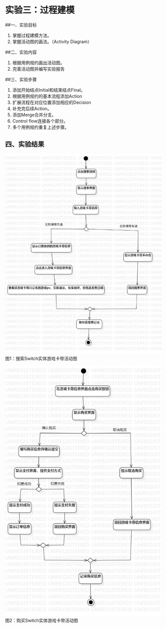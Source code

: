 # 实验三：过程建模

##一、实验目标

1. 掌握过程建模方法。
2. 掌握活动图的画法。（Activity Diagram）

##二、实验内容

1. 根据用例规约画出活动图。
2. 完善活动图并编写实验报告

##三、实验步骤

1. 添加开始结点Initial和结束结点Final。
2. 根据用例规约的基本流程添加Action
3. 扩展流程在对应位置添加相应的Decision
4. 补充完后续Action。
5. 添加Merge合并分支。
6. Control flow连接各个部分。
7. 多个用例规约重复上述步骤。

## 四、实验结果

![活动图](./model3-1.jpg)  
图1：搜索Switch实体游戏卡带活动图

![活动图](./model3-2.jpg)  
图2：购买Switch实体游戏卡带活动图
